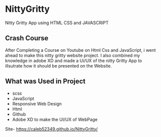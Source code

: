 # NittyGritty
 Nitty Gritty App using HTML CSS and JAVASCRIPT

## Crash Course
After Completing a Course on Youtube on Html Css and JavaScript, i went ahead to make this nitty gritty website project. I also combined my knowledge in adobe XD and made a Ui/UX of the nitty Gritty App to illsutrate how it should be presented on the Website.

## What was Used in Project
- scss
- JavaScript
- Responsive Web Design
- Html
- Github
- Adobe XD to make the UI/UX of WebPage

Site- https://caleb52349.github.io/NittyGritty/

